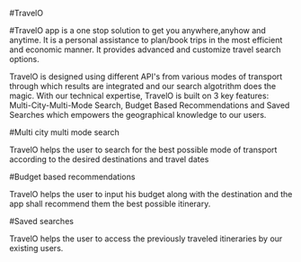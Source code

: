 #TravelO

#TravelO app is a one stop solution to get you anywhere,anyhow and anytime. It is a personal assistance to plan/book trips in the most efficient and economic manner. It provides advanced and customize travel search options.


TravelO is designed using different API's from various modes of transport through which results are integrated and our search algotrithm does the magic. With our technical expertise, TravelO is built on 3 key features: Multi-City-Multi-Mode Search, Budget Based Recommendations and Saved Searches which empowers the geographical knowledge to our users.

#Multi city multi mode search

TravelO helps the user to search for the best possible mode of transport according to the desired destinations and travel dates

#Budget based recommendations

TravelO helps the user to input his budget along with the destination and the app shall recommend them the best possible itinerary.

#Saved searches

TravelO helps the user to access the previously traveled itineraries by our existing users.
